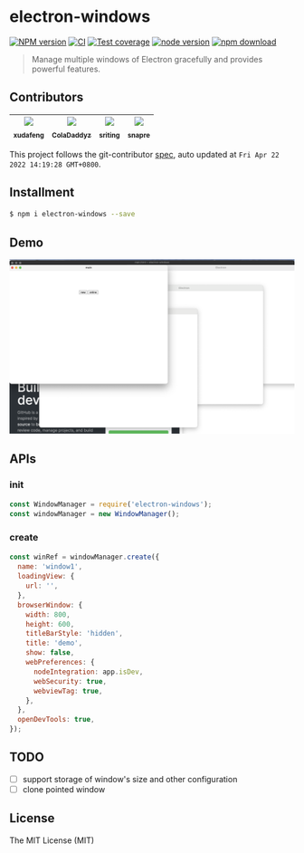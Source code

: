 # electron-windows

[![NPM version][npm-image]][npm-url]
[![CI][CI-image]][CI-url]
[![Test coverage][codecov-image]][codecov-url]
[![node version][node-image]][node-url]
[![npm download][download-image]][download-url]

[npm-image]: https://img.shields.io/npm/v/electron-windows.svg
[npm-url]: https://npmjs.org/package/electron-windows
[CI-image]: https://github.com/electron-modules/electron-windows/actions/workflows/ci.yml/badge.svg
[CI-url]: https://github.com/electron-modules/electron-windows/actions/workflows/ci.yml
[codecov-image]: https://img.shields.io/codecov/c/github/electron-modules/electron-windows.svg?logo=codecov
[codecov-url]: https://codecov.io/gh/electron-modules/electron-windows
[node-image]: https://img.shields.io/badge/node.js-%3E=_8-green.svg
[node-url]: http://nodejs.org/download/
[download-image]: https://img.shields.io/npm/dm/electron-windows.svg
[download-url]: https://npmjs.org/package/electron-windows

> Manage multiple windows of Electron gracefully and provides powerful features.

<!-- GITCONTRIBUTOR_START -->

## Contributors

|[<img src="https://avatars.githubusercontent.com/u/1011681?v=4" width="100px;"/><br/><sub><b>xudafeng</b></sub>](https://github.com/xudafeng)<br/>|[<img src="https://avatars.githubusercontent.com/u/12660278?v=4" width="100px;"/><br/><sub><b>ColaDaddyz</b></sub>](https://github.com/ColaDaddyz)<br/>|[<img src="https://avatars.githubusercontent.com/u/17586742?v=4" width="100px;"/><br/><sub><b>sriting</b></sub>](https://github.com/sriting)<br/>|[<img src="https://avatars.githubusercontent.com/u/52845048?v=4" width="100px;"/><br/><sub><b>snapre</b></sub>](https://github.com/snapre)<br/>|
| :---: | :---: | :---: | :---: |


This project follows the git-contributor [spec](https://github.com/xudafeng/git-contributor), auto updated at `Fri Apr 22 2022 14:19:28 GMT+0800`.

<!-- GITCONTRIBUTOR_END -->

## Installment

```bash
$ npm i electron-windows --save
```

## Demo

![](./sceenshot.png)

## APIs

### init

```javascript
const WindowManager = require('electron-windows');
const windowManager = new WindowManager();
```

### create

```javascript
const winRef = windowManager.create({
  name: 'window1',
  loadingView: {
    url: '',
  },
  browserWindow: {
    width: 800,
    height: 600,
    titleBarStyle: 'hidden',
    title: 'demo',
    show: false,
    webPreferences: {
      nodeIntegration: app.isDev,
      webSecurity: true,
      webviewTag: true,
    },
  },
  openDevTools: true,
});
```

## TODO

- [ ] support storage of window's size and other configuration
- [ ] clone pointed window

## License

The MIT License (MIT)
